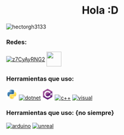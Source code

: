 <h1 align="center">Hola :D</h1>
<p align="left"> <img src="https://komarev.com/ghpvc/?username=hectorgh3133&label=stalkers&color=91ee53&style=plastic" alt="hectorgh3133" /> </p>

<h3 align="left">Redes:</h3>
<p align="left">
<a href="https://discordapp.com/users/686161893085282316" target="blank"><img align="center" src="https://cdn.icon-icons.com/icons2/3110/PNG/512/discord_icon_191752.png" alt="z7CyAyRNG2" height="40" width="40" /></a>
<a href="https://steamcommunity.com/profiles/76561199021821056" target="blank"><img align="center" src="https://upload.wikimedia.org/wikipedia/commons/thumb/8/83/Steam_icon_logo.svg/1024px-Steam_icon_logo.svg.png" alt="" height="40" width="40" /></a>
</p>

<h3 align="left">Herramientas que uso:</h3>
<a href="https://www.python.org" target="blank"><img src="https://raw.githubusercontent.com/devicons/devicon/master/icons/python/python-original.svg" alt="python" height="30" width="30" /></a>
<a href="https://dotnet.microsoft.com/" target="blank"><img src="https://upload.wikimedia.org/wikipedia/commons/thumb/e/ee/.NET_Core_Logo.svg/2048px-.NET_Core_Logo.svg.png" alt="dotnet" height="30" width="30" /></a>
<a href="https://www.w3schools.com/cs/" target="blank"><img src="https://raw.githubusercontent.com/devicons/devicon/master/icons/csharp/csharp-original.svg" alt="csharp" height="30" width="30" /></a>
<a href="https://visualstudio.microsoft.com/es/" target="blank"><img src="https://upload.wikimedia.org/wikipedia/commons/thumb/2/2c/Visual_Studio_Icon_2022.svg/2048px-Visual_Studio_Icon_2022.svg.png" alt="c++" height="30" width="30" /></a>
<a href="https://visualstudio.microsoft.com/es/" target="blank"><img src="https://visualstudio.microsoft.com/wp-content/uploads/2019/09/vs-code-responsive-01-1.png" alt="visual" height="30" width="30" /></a>

<h3 align="left">Herramientas que uso: {no siempre}</h3>
<a href="https://www.arduino.cc/" target="blank"><img src="https://cdn.worldvectorlogo.com/logos/arduino-1.svg" alt="arduino" height="30" width="30" /></a>
<a href="https://unrealengine.com/" target="blank"><img src="https://cdn.icon-icons.com/icons2/615/PNG/256/Unreal_Engine_icon-icons.com_56587.png" alt="unreal" height="30" width="30" /></a>
